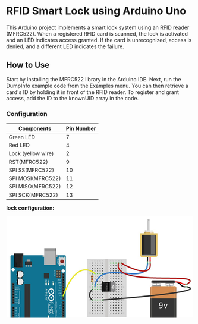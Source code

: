 # RFID Smart Lock using Arduino Uno
This Arduino project implements a smart lock system using an RFID reader (MFRC522). When a registered RFID card is scanned, the lock is activated and an LED indicates access granted.
If the card is unrecognized, access is denied, and a different LED indicates the failure.
## How to Use
Start by installing the MFRC522 library in the Arduino IDE. Next, run the DumpInfo example code from the Examples menu. You can then retrieve a card's ID by holding it in front of the RFID reader. To register and grant access, add the ID to the knownUID array in the code.
### Configuration
|Components | Pin Number|
|---------- | ----------|
|Green LED | 7|
|Red LED |  4|
|Lock (yellow wire) | 2|
|RST(MFRC522) | 9|
|SPI SS(MFRC522) | 10|
|SPI MOSI(MFRC522) | 11|
|SPI MISO(MFRC522) | 12|
|SPI SCK(MFRC522) | 13|

**lock configuration:**
<p align="center">
  <img src="https://github.com/SabaKzmi/RFID-Smart-Lock-using-Arduino-Uno/blob/49b6291550c703c551bcd46845d6de2f7427d005/pictures/config.png" alt="configurations" width=500 />
</p>  
